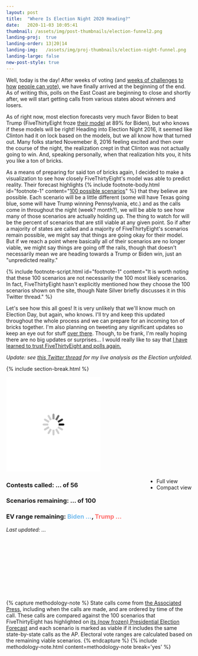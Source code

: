 ```yaml
---
layout: post
title:  "Where Is Election Night 2020 Heading?"
date:   2020-11-03 10:05:41
thumbnail: /assets/img/post-thumbnails/election-funnel2.png
landing-proj:  true
landing-order: 13|20|14
landing-img:   /assets/img/proj-thumbnails/election-night-funnel.png
landing-large: false
new-post-style: true
---
```


Well, today is the day! After weeks of voting (and [weeks of challenges](https://www.axios.com/texas-harris-county-drive-thru-voting-5a874c81-b927-48e7-8dcb-3bc1d5d76f6b.html) [to how](https://www.cnn.com/2020/10/26/politics/wisconsin-mail-in-voting-deadline-supreme-court/index.html) [people can vote](https://www.reuters.com/article/us-usa-election-court-pennsylvania/u-s-supreme-court-deals-blow-to-republicans-in-pennsylvania-north-carolina-vote-by-mail-fights-idUSKBN27D37H)), we have finally arrived at the beginning of the end. As of writing this, polls on the East Coast are beginning to close and shortly after, we will start getting calls from various states about winners and losers. 

As of right now, most election forecasts very much favor Biden to beat Trump (FiveThirtyEight froze [their model](https://projects.fivethirtyeight.com/2020-election-forecast/) at 89% for Biden), but who knows if these models will be right! Heading into Election Night 2016, it seemed like Clinton had it on lock based on the models, but we all know how that turned out. Many folks started Novemeber 8, 2016 feeling excited and then over the course of the night, the realization crept in that Clinton was not actually going to win. And, speaking personally, when that realization hits you, it hits you like a ton of bricks.

As a means of preparing for said ton of bricks again, I decided to make a visualization to see how closely FiveThirtyEight's model was able to predict reality. Their forecast highlights {% include footnote-body.html id="footnote-1" content="<a href='https://twitter.com/natesilver538/status/1300825856072454145'>100 possible scenarios</a>" %} that they believe are possible. Each scenario will be a little different (some will have Texas going blue, some will have Trump winning Pennsylvania, etc.) and as the calls come in throughout the night (week? month?), we will be able to see how many of those scenarios are actually holding up. The thing to watch for will be the percent of scenarios that are still viable at any given point. So if after a majority of states are called and a majority of FiveThirtyEight's scenarios remain possible, we might say that things are going okay for their model. But if we reach a point where basically all of their scenarios are no longer viable, we might say things are going off the rails, though that doesn't necessarily mean we are heading towards a Trump or Biden win, just an "unpredicted reality."

{% include footnote-script.html id="footnote-1" content="It is worth noting that these 100 scenarios are not necessarily the 100 most likely scenarios. In fact, FiveThirtyEight hasn't explicitly mentioned how they choose the 100 scenarios shown on the site, though Nate Silver briefly discusses it in this Twitter thread." %}

Let's see how this all goes! It is very unlikely that we'll know much on Election Day, but again, who knows. I'll try and keep this updated throughout the whole process and we can prepare for an incoming ton of bricks together. I'm also planning on tweeting any significant updates so keep an eye out for stuff [over there](https://twitter.com/ben_tanen/). Though, to be frank, I'm really hoping there are no big updates or surprises... I would really like to say that [I have learned to trust FiveThirtyEight and polls again.](https://www.mcsweeneys.net/articles/im-back-in-a-relationship-with-fivethirtyeights-elections-forecast-model-but-this-time-i-swear-hes-changed)

*Update: see [this Twitter thread](https://twitter.com/ben_tanen/status/1323788861340700672) for my live analysis as the Election unfolded.*

{% include section-break.html %}

<div id="elfun2020-container">
    <div id="elfun2020-loading">
        <img id="loading-spinner" src='/assets/img/loading.gif' />
    </div>
    <div class="columns two" id="elfun2020-title">
        <div class="column" style="width: calc(75% - 15px);">
            <h3><b>Contests called:</b> <span id="states-called">...</span> of 56</h3>
            <h3><b>Scenarios remaining:</b> <span id="scenarios-remaining">...</span> of 100</h3>
            <h3><b>EV range remaining:</b> <span style="color: #77bdee">Biden <span id="ev-range-biden">...</span></span>, <span style="color: #ff6e6c">Trump <span id="ev-range-trump">...</span></span></h3>
            <p style="margin-top: 5px"><i>Last updated: <span id="update-datetime">...</span></i></p>
        </div>
        <div class="column" style="width: calc(25% - 5px);">
            <ul id="elfun2020-view-select">
                <li class="selected">Full view</li>
                <li id="compact">Compact view</li>
            </ul>
        </div>
    </div>
    <div id="elfun2020-viz">
        <svg id="elfun2020-svg"></svg>
    </div>
</div>

{% capture methodology-note %}
State calls come from <a href="https://twitter.com/AP_Politics">the Associated Press</a>, including when the calls are made, and are ordered by time of the call. These calls are compared against the 100 scenarios that FiveThirtyEight has highlighted on <a href="https://projects.fivethirtyeight.com/2020-election-forecast/">its (now frozen) Presidential Election Forecast</a> and each scenario is marked as viable if it includes the same state-by-state calls as the AP. Electoral vote ranges are calculated based on the remaining viable scenarios.
{% endcapture %}
{% include methodology-note.html content=methodology-note break='yes' %}

<link rel="stylesheet" href="/projects/election-night2020-funnel/css/main.style.css" />
<script src="https://d3js.org/d3-time-format.v2.min.js"></script>
<script src='/projects/election-night2020-funnel/js/main.js'></script>


